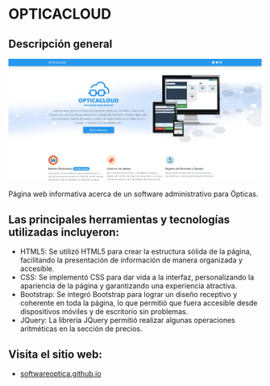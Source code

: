 # OPTICACLOUD

## Descripción general

![Vista previa](./design/opticacloud-website-design.jpg)

Página web informativa acerca de un software administrativo para Ópticas.

## Las principales herramientas y tecnologías utilizadas incluyeron:

- HTML5: Se utilizó HTML5 para crear la estructura sólida de la página, facilitando la presentación de información de manera organizada y accesible.
- CSS: Se implementó CSS para dar vida a la interfaz, personalizando la apariencia de la página y garantizando una experiencia atractiva. 
- Bootstrap: Se integró Bootstrap para lograr un diseño receptivo y coherente en toda la página, lo que permitió que fuera accesible desde dispositivos móviles y de escritorio sin problemas. 
- JQuery: La librería JQuery permitió realizar algunas operaciones aritméticas en la sección de precios.

## Visita el sitio web:

- [softwareoptica.github.io](https://roraima1986.github.io/softwareoptica.github.io/)